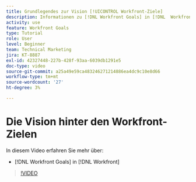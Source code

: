 ```yaml
---
title: Grundlegendes zur Vision [!UICONTROL Workfront-Ziele]
description: Informationen zu [!DNL Workfront Goals] in [!DNL  Workfront] vom Produktteam.
activity: use
feature: Workfront Goals
type: Tutorial
role: User
level: Beginner
team: Technical Marketing
jira: KT-8887
exl-id: 42327448-227b-428f-93aa-6039db1291e5
doc-type: video
source-git-commit: a25a49e59ca483246271214886ea4dc9c10e8d66
workflow-type: tm+mt
source-wordcount: '27'
ht-degree: 3%

---
```


# Die Vision hinter den Workfront-Zielen

In diesem Video erfahren Sie mehr über:

* [!DNL Workfront Goals] in [!DNL  Workfront]

>[!VIDEO](https://video.tv.adobe.com/v/335181/?quality=12&learn=on)
